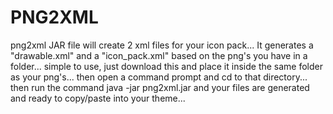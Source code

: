 PNG2XML
=======

png2xml JAR file will create 2 xml files for your icon pack... It generates a "drawable.xml" and a "icon_pack.xml" based on the png's you have in a folder...  simple to use, just download this and place it inside the same folder as your png's... then open a command prompt and cd to that directory... then run the command java -jar png2xml.jar and your files are generated and ready to copy/paste into your theme...
